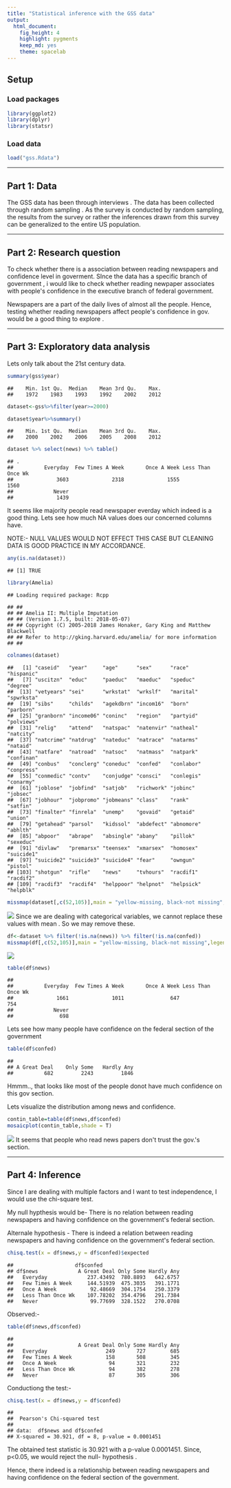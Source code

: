 ```yaml
---
title: "Statistical inference with the GSS data"
output: 
  html_document: 
    fig_height: 4
    highlight: pygments
    keep_md: yes
    theme: spacelab
---
```


## Setup

### Load packages


```r
library(ggplot2)
library(dplyr)
library(statsr)
```

### Load data


```r
load("gss.Rdata")
```



* * *

## Part 1: Data
The GSS data has been through  interviews . The data has been collected through random sampling . As the survey is conducted by random sampling, the results from the survey or rather the inferences drawn from this survey can be generalized to the entire US population.

* * *

## Part 2: Research question
To check whether there is a association between reading newspapers and confidence level in goverment. SInce the data has a specific branch of government , i would like to check whether reading newpaper associates with people's confidence in the executive branch of federal government.

Newspapers are a part of the daily lives of almost all the people. Hence, testing whether reading newspapers affect people's confidence in gov. would be a good thing to explore .
 

* * *

## Part 3: Exploratory data analysis

Lets only talk about the 21st century data.

```r
summary(gss$year)
```

```
##    Min. 1st Qu.  Median    Mean 3rd Qu.    Max. 
##    1972    1983    1993    1992    2002    2012
```

```r
dataset<-gss%>%filter(year>=2000)

dataset$year%>%summary()
```

```
##    Min. 1st Qu.  Median    Mean 3rd Qu.    Max. 
##    2000    2002    2006    2005    2008    2012
```


```r
dataset %>% select(news) %>% table()
```

```
## .
##          Everyday  Few Times A Week       Once A Week Less Than Once Wk 
##              3603              2318              1555              1560 
##             Never 
##              1439
```
It seems like majority people read newspaper everday which indeed is a good thing.
Lets see how much NA values does our concerned columns have.

NOTE:- NULL VALUES WOULD NOT EFFECT THIS CASE BUT CLEANING DATA IS GOOD PRACTICE IN MY ACCORDANCE.

```r
any(is.na(dataset))
```

```
## [1] TRUE
```

```r
library(Amelia)
```

```
## Loading required package: Rcpp
```

```
## ## 
## ## Amelia II: Multiple Imputation
## ## (Version 1.7.5, built: 2018-05-07)
## ## Copyright (C) 2005-2018 James Honaker, Gary King and Matthew Blackwell
## ## Refer to http://gking.harvard.edu/amelia/ for more information
## ##
```

```r
colnames(dataset)
```

```
##   [1] "caseid"   "year"     "age"      "sex"      "race"     "hispanic"
##   [7] "uscitzn"  "educ"     "paeduc"   "maeduc"   "speduc"   "degree"  
##  [13] "vetyears" "sei"      "wrkstat"  "wrkslf"   "marital"  "spwrksta"
##  [19] "sibs"     "childs"   "agekdbrn" "incom16"  "born"     "parborn" 
##  [25] "granborn" "income06" "coninc"   "region"   "partyid"  "polviews"
##  [31] "relig"    "attend"   "natspac"  "natenvir" "natheal"  "natcity" 
##  [37] "natcrime" "natdrug"  "nateduc"  "natrace"  "natarms"  "nataid"  
##  [43] "natfare"  "natroad"  "natsoc"   "natmass"  "natpark"  "confinan"
##  [49] "conbus"   "conclerg" "coneduc"  "confed"   "conlabor" "conpress"
##  [55] "conmedic" "contv"    "conjudge" "consci"   "conlegis" "conarmy" 
##  [61] "joblose"  "jobfind"  "satjob"   "richwork" "jobinc"   "jobsec"  
##  [67] "jobhour"  "jobpromo" "jobmeans" "class"    "rank"     "satfin"  
##  [73] "finalter" "finrela"  "unemp"    "govaid"   "getaid"   "union"   
##  [79] "getahead" "parsol"   "kidssol"  "abdefect" "abnomore" "abhlth"  
##  [85] "abpoor"   "abrape"   "absingle" "abany"    "pillok"   "sexeduc" 
##  [91] "divlaw"   "premarsx" "teensex"  "xmarsex"  "homosex"  "suicide1"
##  [97] "suicide2" "suicide3" "suicide4" "fear"     "owngun"   "pistol"  
## [103] "shotgun"  "rifle"    "news"     "tvhours"  "racdif1"  "racdif2" 
## [109] "racdif3"  "racdif4"  "helppoor" "helpnot"  "helpsick" "helpblk"
```

```r
missmap(dataset[,c(52,105)],main = "yellow-missing, black-not missing",legend = F,col = c("yellow","black"),y.at = c(1),y.labels = c(''))
```

![](inferential_statistics_files/figure-html/unnamed-chunk-3-1.png)<!-- -->
Since we are dealing with categorical variables, we cannot replace these values with mean . So we may remove these.


```r
df<-dataset %>% filter(!is.na(news)) %>% filter(!is.na(confed))
missmap(df[,c(52,105)],main = "yellow-missing, black-not missing",legend = F,col = c("yellow","black"),y.at = c(1),y.labels = c(''))
```

![](inferential_statistics_files/figure-html/unnamed-chunk-4-1.png)<!-- -->

```r
table(df$news)
```

```
## 
##          Everyday  Few Times A Week       Once A Week Less Than Once Wk 
##              1661              1011               647               754 
##             Never 
##               698
```

Lets see how many people have confidence on the federal section of the government


```r
table(df$confed)
```

```
## 
## A Great Deal    Only Some   Hardly Any 
##          682         2243         1846
```
Hmmm.., that looks like most of the people donot have much confidence on this gov section.

Lets visualize the distribution among news and confidence.

```r
contin_table=table(df$news,df$confed)
mosaicplot(contin_table,shade = T)
```

![](inferential_statistics_files/figure-html/unnamed-chunk-6-1.png)<!-- -->
It seems that people who read news papers don't trust the gov.'s section.

* * *

## Part 4: Inference

Since I are dealing with multiple factors and I want to test independence, I would use the chi-square test. 

My null hypthesis would be- There is no relation between reading newspapers and having confidence on the government's federal section.

Alternale hypothesis - There is indeed a  relation between reading newspapers and having confidence on the government's federal section.


```r
chisq.test(x = df$news,y = df$confed)$expected
```

```
##                    df$confed
## df$news             A Great Deal Only Some Hardly Any
##   Everyday             237.43492  780.8893   642.6757
##   Few Times A Week     144.51939  475.3035   391.1771
##   Once A Week           92.48669  304.1754   250.3379
##   Less Than Once Wk    107.78202  354.4796   291.7384
##   Never                 99.77699  328.1522   270.0708
```
Observed:-


```r
table(df$news,df$confed)
```

```
##                    
##                     A Great Deal Only Some Hardly Any
##   Everyday                   249       727        685
##   Few Times A Week           158       508        345
##   Once A Week                 94       321        232
##   Less Than Once Wk           94       382        278
##   Never                       87       305        306
```

Conductiong the test:-


```r
chisq.test(x = df$news,y = df$confed)
```

```
## 
## 	Pearson's Chi-squared test
## 
## data:  df$news and df$confed
## X-squared = 30.921, df = 8, p-value = 0.0001451
```

The obtained test statistic is 30.921 with a p-value 0.0001451. Since, p<0.05, we would reject the null- hypothesis .

Hence, there indeed is a relationship between reading newspapers and having confidence on the federal section of the government.













